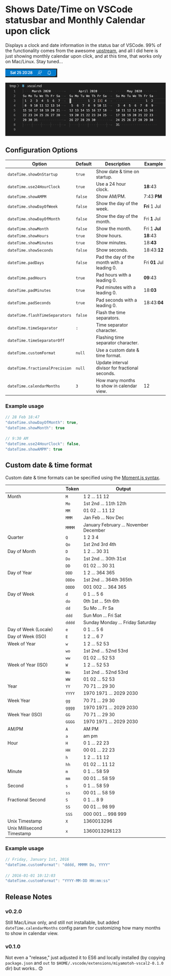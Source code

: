 # Shows Date/Time on VSCode statusbar and Monthly Calendar upon click

Displays a clock and date information in the status bar of VSCode. 99% of the functionality comes from the awesome [upstream](https://github.com/rid9/DateTime.git), and all I did here is just showing monthly calendar upon click, and at this time, that works only on Mac/Linux. Stay tuned...

![Screenshot](./images/screenshot.png)

![Screenshot](./images/monthly.png)

## Configuration Options

|Option                        |Default|Description                                    |Example       |
|------------------------------|-------|-----------------------------------------------|--------------|
|`dateTime.showOnStartup`      |`true` |Show date & time on startup.                   |              |
|`dateTime.use24HourClock`     |`true` |Use a 24 hour clock.                           |**18**:43     |
|`dateTime.showAMPM`           |`false`|Show AM/PM.                                    |7:43 **PM**   |
|`dateTime.showDayOfWeek`      |`false`|Show the day of the week.                      |**Fri** 1 Jul |
|`dateTime.showDayOfMonth`     |`false`|Show the day of the month.                     |Fri **1** Jul |
|`dateTime.showMonth`          |`false`|Show the month.                                |Fri 1 **Jul** |
|`dateTime.showHours`          |`true` |Show hours.                                    |**18**:43     |
|`dateTime.showMinutes`        |`true` |Show minutes.                                  |18:**43**     |
|`dateTime.showSeconds`        |`false`|Show seconds.                                  |18:43:**12**  |
|`dateTime.padDays`            |`false`|Pad the day of the month with a leading 0.     |Fri **01** Jul|
|`dateTime.padHours`           |`true` |Pad hours with a leading 0.                    |**09**:43     |
|`dateTime.padMinutes`         |`true` |Pad minutes with a leading 0.                  |18:**03**     |
|`dateTime.padSeconds`         |`true` |Pad seconds with a leading 0.                  |18:43:**04**  |
|`dateTime.flashTimeSeparators`|`false`|Flash the time separators.                     |              |
|`dateTime.timeSeparator`      |`:`    |Time separator character.                      |              |
|`dateTime.timeSeparatorOff`   |` `    |Flashing time separator character.             |              |
|`dateTime.customFormat`       |`null` |Use a custom date & time format.               |              |
|`dateTime.fractionalPrecision`|`null` |Update interval divisor for fractional seconds.|              |
|`dateTime.calendarMonths`     |`3`    |How many months to show in calendar view.      |12            |

### Example usage

```javascript
// 28 Feb 18:47
"dateTime.showDayOfMonth": true,
"dateTime.showMonth": true

// 9:30 AM
"dateTime.use24HourClock": false,
"dateTime.showAMPM": true
```

## Custom date & time format

Custom date & time formats can be specified using the [Moment.js syntax](http://momentjs.com/docs/#/displaying/format/).

|                          |Token  |Output                                |
|--------------------------|-------|--------------------------------------|
|Month                     |`M`    |1 2 ... 11 12                         |
|                          |`Mo`   |1st 2nd ... 11th 12th                 |
|                          |`MM`   |01 02 ... 11 12                       |
|                          |`MMM`  |Jan Feb ... Nov Dec                   |
|                          |`MMMM` |January February ... November December|
|Quarter                   |`Q`    |1 2 3 4                               |
|                          |`Qo`   |1st 2nd 3rd 4th                       |
|Day of Month              |`D`    |1 2 ... 30 31                         |
|                          |`Do`   |1st 2nd ... 30th 31st                 |
|                          |`DD`   |01 02 ... 30 31                       |
|Day of Year               |`DDD`  |1 2 ... 364 365                       |
|                          |`DDDo` |1st 2nd ... 364th 365th               |
|                          |`DDDD` |001 002 ... 364 365                   |
|Day of Week               |`d`    |0 1 ... 5 6                           |
|                          |`do`   |0th 1st ... 5th 6th                   |
|                          |`dd`   |Su Mo ... Fr Sa                       |
|                          |`ddd`  |Sun Mon ... Fri Sat                   |
|                          |`dddd` |Sunday Monday ... Friday Saturday     |
|Day of Week (Locale)      |`e`    |0 1 ... 5 6                           |
|Day of Week (ISO)         |`E`    |1 2 ... 6 7                           |
|Week of Year              |`w`    |1 2 ... 52 53                         |
|                          |`wo`   |1st 2nd ... 52nd 53rd                 |
|                          |`ww`   |01 02 ... 52 53                       |
|Week of Year (ISO)        |`W`    |1 2 ... 52 53                         |
|                          |`Wo`   |1st 2nd ... 52nd 53rd                 |
|                          |`WW`   |01 02 ... 52 53                       |
|Year                      |`YY`   |70 71 ... 29 30                       |
|                          |`YYYY` |1970 1971 ... 2029 2030               |
|Week Year                 |`gg`   |70 71 ... 29 30                       |
|                          |`gggg` |1970 1971 ... 2029 2030               |
|Week Year (ISO)           |`GG`   |70 71 ... 29 30                       |
|                          |`GGGG` |1970 1971 ... 2029 2030               |
|AM/PM                     |`A`    |AM PM                                 |
|                          |`a`    |am pm                                 |
|Hour                      |`H`    |0 1 ... 22 23                         |
|                          |`HH`   |00 01 ... 22 23                       |
|                          |`h`    |1 2 ... 11 12                         |
|                          |`hh`   |01 02 ... 11 12                       |
|Minute                    |`m`    |0 1 ... 58 59                         |
|                          |`mm`   |00 01 ... 58 59                       |
|Second                    |`s`    |0 1 ... 58 59                         |
|                          |`ss`   |00 01 ... 58 59                       |
|Fractional Second         |`S`    |0 1 ... 8 9                           |
|                          |`SS`   |00 01 ... 98 99                       |
|                          |`SSS`  |000 001 ... 998 999                   |
|Unix Timestamp            |`X`    |1360013296                            |
|Unix Millisecond Timestamp|`x`    |1360013296123                         |

### Example usage

```javascript
// Friday, January 1st, 2016
"dateTime.customFormat": "dddd, MMMM Do, YYYY"

// 2016-01-01 10:12:03
"dateTime.customFormat": "YYYY-MM-DD HH:mm:ss"
```

## Release Notes

### v0.2.0
Still Mac/Linux only, and still not installable, but added `dateTime.calendarMonths` config param for customizing how many months to show in calendar view.

### v0.1.0
Not even a "release," just adjusted it to ES6 and locally installed (by copying `package.json` and `out` to `$HOME/.vscode/extensions/miyamotoh-vscal2-0.1.0` dir) but works.. :blush: